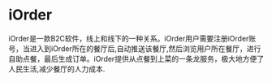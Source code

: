 # iOrder
iOrder是一款B2C软件，线上和线下的一种关系。iOrder用户需要注册iOrder账号，当进入到iOrder所在的餐厅后,自动推送该餐厅,然后浏览用户所在餐厅，进行自助点餐，最后生成订单。iOrder提供从点餐到上菜的一条龙服务，极大地方便了人民生活,减少餐厅的人力成本.
